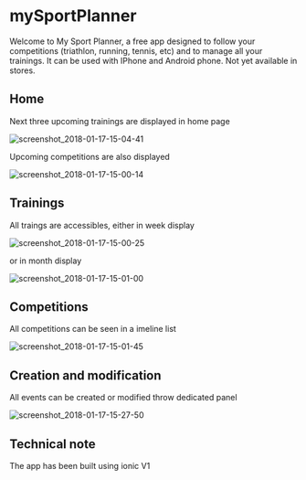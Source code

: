 # mySportPlanner


Welcome to My Sport Planner, a free app designed to follow your competitions (triathlon, running, tennis, etc) and to manage all your trainings. It can be used with IPhone and Android phone. Not yet available in stores. 

## Home

Next three upcoming trainings are displayed in home page

![screenshot_2018-01-17-15-04-41](https://user-images.githubusercontent.com/7282437/35046763-3a2a3638-fb98-11e7-834f-f103449f889f.png)



Upcoming competitions are also displayed

![screenshot_2018-01-17-15-00-14](https://user-images.githubusercontent.com/7282437/35047027-064595e6-fb99-11e7-9bc0-3ab48a5cd386.png)

## Trainings

All traings are accessibles, either in week display

![screenshot_2018-01-17-15-00-25](https://user-images.githubusercontent.com/7282437/35047470-54816054-fb9a-11e7-8ef5-48c5b9883f17.png)

or in month display

![screenshot_2018-01-17-15-01-00](https://user-images.githubusercontent.com/7282437/35047501-71e6d5c0-fb9a-11e7-91b3-bd4d29d2fe68.png)


## Competitions

All competitions can be seen in a imeline list


![screenshot_2018-01-17-15-01-45](https://user-images.githubusercontent.com/7282437/35047584-ac3d9b0a-fb9a-11e7-978f-c28f58b50617.png)


## Creation and modification

All events can be created or modified throw dedicated panel

![screenshot_2018-01-17-15-27-50](https://user-images.githubusercontent.com/7282437/35047792-4cfb58f2-fb9b-11e7-8a29-2046f3acc38d.png)

## Technical note

The app has been built using ionic V1







